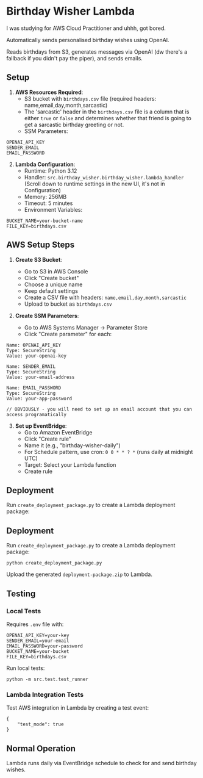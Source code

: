 # Birthday Wisher Lambda

I was studying for AWS Cloud Practitioner and uhhh, got bored.

Automatically sends personalised birthday wishes using OpenAI. 

Reads birthdays from S3, generates messages via OpenAI (dw there's a fallback if you didn't pay the piper), and sends emails.

## Setup

1. **AWS Resources Required**:
   - S3 bucket with `birthdays.csv` file (required headers: name,email,day,month,sarcastic)
   - The 'sarcastic' header in the `birthdays.csv` file is a column that is either `true` or `false` and determines whether that friend is going to get a sarcastic birthday greeting or not.
   - SSM Parameters:

```
OPENAI_API_KEY
SENDER_EMAIL
EMAIL_PASSWORD
```

2. **Lambda Configuration**:
   - Runtime: Python 3.12
   - Handler: `src.birthday_wisher.birthday_wisher.lambda_handler` (Scroll down to runtime settings in the new UI, it's not in Configuration)
   - Memory: 256MB
   - Timeout: 5 minutes
   - Environment Variables:

```
BUCKET_NAME=your-bucket-name
FILE_KEY=birthdays.csv
```


## AWS Setup Steps

1. **Create S3 Bucket**:
   - Go to S3 in AWS Console
   - Click "Create bucket"
   - Choose a unique name
   - Keep default settings
   - Create a CSV file with headers: `name,email,day,month,sarcastic`
   - Upload to bucket as `birthdays.csv`

2. **Create SSM Parameters**:
   - Go to AWS Systems Manager → Parameter Store
   - Click "Create parameter" for each:

```
Name: OPENAI_API_KEY 
Type: SecureString 
Value: your-openai-key

Name: SENDER_EMAIL 
Type: SecureString 
Value: your-email-address

Name: EMAIL_PASSWORD 
Type: SecureString 
Value: your-app-password

// OBVIOUSLY - you will need to set up an email account that you can access programatically
```

3. **Set up EventBridge**:
   - Go to Amazon EventBridge
   - Click "Create rule"
   - Name it (e.g., "birthday-wisher-daily")
   - For Schedule pattern, use cron: `0 0 * * ? *` (runs daily at midnight UTC)
   - Target: Select your Lambda function
   - Create rule

## Deployment

Run `create_deployment_package.py` to create a Lambda deployment package:

## Deployment

Run `create_deployment_package.py` to create a Lambda deployment package:

```
python create_deployment_package.py
```

Upload the generated `deployment-package.zip` to Lambda.

## Testing

### Local Tests
Requires `.env` file with:

```
OPENAI_API_KEY=your-key
SENDER_EMAIL=your-email
EMAIL_PASSWORD=your-password
BUCKET_NAME=your-bucket
FILE_KEY=birthdays.csv
```

Run local tests:

```
python -m src.test.test_runner
```


### Lambda Integration Tests
Test AWS integration in Lambda by creating a test event:

```
{
    "test_mode": true
}
```


## Normal Operation
Lambda runs daily via EventBridge schedule to check for and send birthday wishes.
